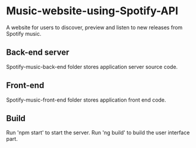 # Music-website-using-Spotify-API
A website for users to discover, preview and listen to new releases from Spotify music.

## Back-end server
Spotify-music-back-end folder stores application server source code.

## Front-end 
Spotify-music-front-end folder stores application front end code.

## Build
Run 'npm start' to start the server.
Run 'ng build' to build the user interface part.
